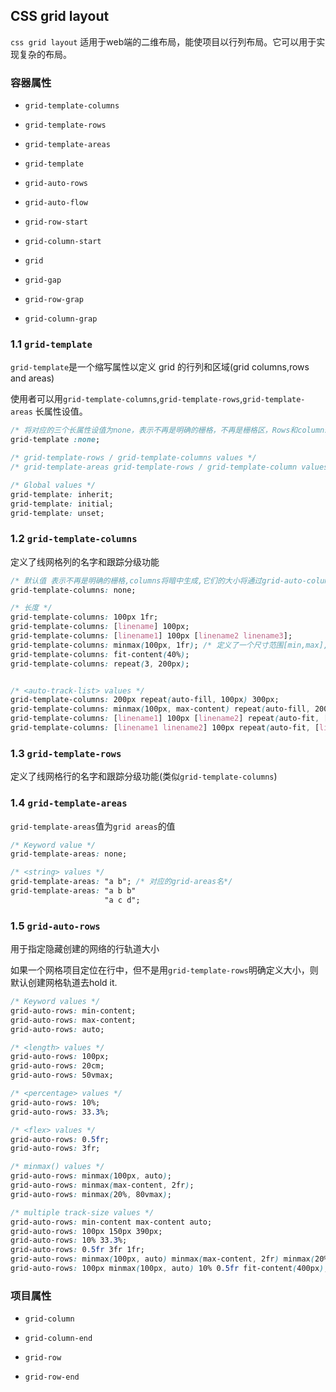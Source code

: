 ## CSS grid layout

`css grid layout` 适用于web端的二维布局，能使项目以行列布局。它可以用于实现复杂的布局。

### 容器属性
+ `grid-template-columns`

+ `grid-template-rows`

+ `grid-template-areas`

+ `grid-template`

+ `grid-auto-rows`

+ `grid-auto-flow`

+ `grid-row-start`

+ `grid-column-start`

+ `grid`

+ `grid-gap`

+ `grid-row-grap`

+ `grid-column-grap`

### 1.1 `grid-template`
`grid-template`是一个缩写属性以定义 grid 的行列和区域(grid columns,rows and areas)

使用者可以用`grid-template-columns`,`grid-template-rows`,`grid-template-areas` 长属性设值。

``` css
/* 将对应的三个长属性设值为none，表示不再是明确的栅格，不再是栅格区，Rows和columns将暗中生成，它们的大小将通过grid-auto-rows和grid-auto-columns属性确定*/
grid-template :none; 

/* grid-template-rows / grid-template-columns values */
/* grid-template-areas grid-template-rows / grid-template-column values */

/* Global values */
grid-template: inherit;
grid-template: initial;
grid-template: unset;
```

### 1.2 `grid-template-columns`
定义了线网格列的名字和跟踪分级功能
```css
/* 默认值 表示不再是明确的栅格,columns将暗中生成,它们的大小将通过grid-auto-columns属性确定*/
grid-template-columns: none;

/* 长度 */
grid-template-columns: 100px 1fr;
grid-template-columns: [linename] 100px;
grid-template-columns: [linename1] 100px [linename2 linename3];
grid-template-columns: minmax(100px, 1fr); /* 定义了一个尺寸范围[min,max],若min>max 时，忽略max，即值为min */
grid-template-columns: fit-content(40%);
grid-template-columns: repeat(3, 200px);


/* <auto-track-list> values */
grid-template-columns: 200px repeat(auto-fill, 100px) 300px;
grid-template-columns: minmax(100px, max-content) repeat(auto-fill, 200px) 20%;
grid-template-columns: [linename1] 100px [linename2] repeat(auto-fit, [linename3 linename4] 300px) 100px;
grid-template-columns: [linename1 linename2] 100px repeat(auto-fit, [linename1] 300px) [linename3];
```
### 1.3 `grid-template-rows`
定义了线网格行的名字和跟踪分级功能(类似`grid-template-columns`)

### 1.4 `grid-template-areas`
`grid-template-areas`值为`grid areas`的值

```css
/* Keyword value */
grid-template-areas: none;

/* <string> values */ 
grid-template-areas: "a b"; /* 对应的grid-areas名*/
grid-template-areas: "a b b"
                     "a c d";
```

### 1.5 `grid-auto-rows`
用于指定隐藏创建的网络的行轨道大小

如果一个网格项目定位在行中，但不是用`grid-template-rows`明确定义大小，则默认创建网格轨道去hold it.

```css
/* Keyword values */
grid-auto-rows: min-content;
grid-auto-rows: max-content;
grid-auto-rows: auto;

/* <length> values */
grid-auto-rows: 100px;
grid-auto-rows: 20cm;
grid-auto-rows: 50vmax;

/* <percentage> values */
grid-auto-rows: 10%;
grid-auto-rows: 33.3%;

/* <flex> values */
grid-auto-rows: 0.5fr;
grid-auto-rows: 3fr;

/* minmax() values */
grid-auto-rows: minmax(100px, auto);
grid-auto-rows: minmax(max-content, 2fr);
grid-auto-rows: minmax(20%, 80vmax);

/* multiple track-size values */
grid-auto-rows: min-content max-content auto;
grid-auto-rows: 100px 150px 390px;
grid-auto-rows: 10% 33.3%;
grid-auto-rows: 0.5fr 3fr 1fr;
​​​​​​​grid-auto-rows: minmax(100px, auto) minmax(max-content, 2fr) minmax(20%, 80vmax);
grid-auto-rows: 100px minmax(100px, auto) 10% 0.5fr fit-content(400px);


```

### 项目属性
+ `grid-column`

+ `grid-column-end`

+ `grid-row`

+ `grid-row-end`



